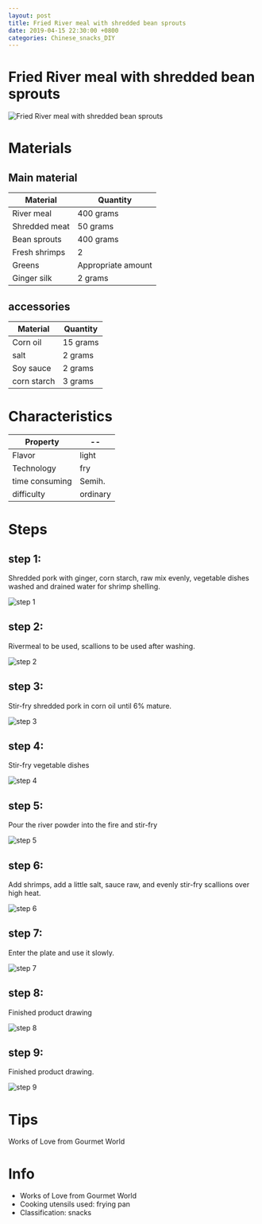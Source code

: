 ```yaml
---
layout: post
title: Fried River meal with shredded bean sprouts
date: 2019-04-15 22:30:00 +0800
categories: Chinese_snacks_DIY
---
```


# Fried River meal with shredded bean sprouts

![Fried River meal with shredded bean sprouts]({{site.baseurl}}/img/433985/433985.jpg)

# Materials


## Main material

Material|Quantity
--|--
River meal|400 grams
Shredded meat|50 grams
Bean sprouts|400 grams
Fresh shrimps|2
Greens|Appropriate amount
Ginger silk|2 grams

## accessories

Material|Quantity
--|--
Corn oil|15 grams
salt|2 grams
Soy sauce|2 grams
corn starch|3 grams

# Characteristics

Property|--
--|--
Flavor|light
Technology|fry
time consuming|Semih.
difficulty|ordinary

# Steps

## step 1:

Shredded pork with ginger, corn starch, raw mix evenly, vegetable dishes washed and drained water for shrimp shelling.

![step 1]({{site.baseurl}}/img/433985/1.jpg)

## step 2:

Rivermeal to be used, scallions to be used after washing.

![step 2]({{site.baseurl}}/img/433985/2.jpg)

## step 3:

Stir-fry shredded pork in corn oil until 6% mature.

![step 3]({{site.baseurl}}/img/433985/3.jpg)

## step 4:

Stir-fry vegetable dishes

![step 4]({{site.baseurl}}/img/433985/4.jpg)

## step 5:

Pour the river powder into the fire and stir-fry

![step 5]({{site.baseurl}}/img/433985/5.jpg)

## step 6:

Add shrimps, add a little salt, sauce raw, and evenly stir-fry scallions over high heat.

![step 6]({{site.baseurl}}/img/433985/6.jpg)

## step 7:

Enter the plate and use it slowly.

![step 7]({{site.baseurl}}/img/433985/7.jpg)

## step 8:

Finished product drawing

![step 8]({{site.baseurl}}/img/433985/8.jpg)

## step 9:

Finished product drawing.

![step 9]({{site.baseurl}}/img/433985/9.jpg)

# Tips

Works of Love from Gourmet World

# Info

- Works of Love from Gourmet World
- Cooking utensils used: frying pan
- Classification: snacks